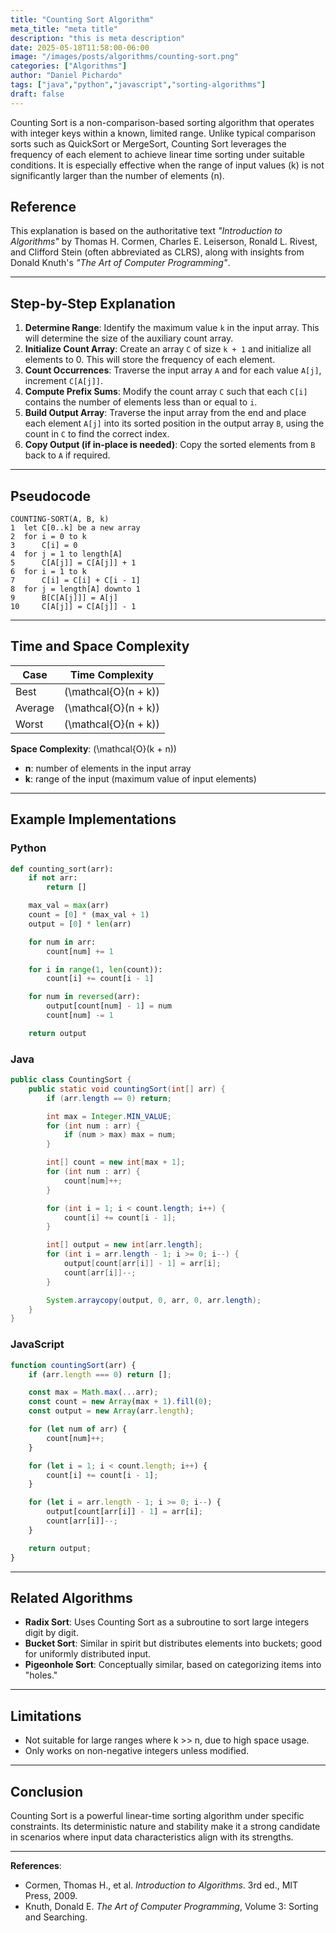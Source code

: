```yaml
---
title: "Counting Sort Algorithm"
meta_title: "meta title"
description: "this is meta description"
date: 2025-05-18T11:58:00-06:00
image: "/images/posts/algorithms/counting-sort.png"
categories: ["Algorithms"]
author: "Daniel Pichardo"
tags: ["java","python","javascript","sorting-algorithms"]
draft: false
---
```


Counting Sort is a non-comparison-based sorting algorithm that operates with integer keys within a known, limited range. Unlike typical comparison sorts such as QuickSort or MergeSort, Counting Sort leverages the frequency of each element to achieve linear time sorting under suitable conditions. It is especially effective when the range of input values (k) is not significantly larger than the number of elements (n).

## Reference

This explanation is based on the authoritative text *"Introduction to Algorithms"* by Thomas H. Cormen, Charles E. Leiserson, Ronald L. Rivest, and Clifford Stein (often abbreviated as CLRS), along with insights from Donald Knuth's *"The Art of Computer Programming"*.

---

## Step-by-Step Explanation

1. **Determine Range**: Identify the maximum value `k` in the input array. This will determine the size of the auxiliary count array.
2. **Initialize Count Array**: Create an array `C` of size `k + 1` and initialize all elements to 0. This will store the frequency of each element.
3. **Count Occurrences**: Traverse the input array `A` and for each value `A[j]`, increment `C[A[j]]`.
4. **Compute Prefix Sums**: Modify the count array `C` such that each `C[i]` contains the number of elements less than or equal to `i`.
5. **Build Output Array**: Traverse the input array from the end and place each element `A[j]` into its sorted position in the output array `B`, using the count in `C` to find the correct index.
6. **Copy Output (if in-place is needed)**: Copy the sorted elements from `B` back to `A` if required.

---

## Pseudocode

```text
COUNTING-SORT(A, B, k)
1  let C[0..k] be a new array
2  for i = 0 to k
3      C[i] = 0
4  for j = 1 to length[A]
5      C[A[j]] = C[A[j]] + 1
6  for i = 1 to k
7      C[i] = C[i] + C[i - 1]
8  for j = length[A] downto 1
9      B[C[A[j]]] = A[j]
10     C[A[j]] = C[A[j]] - 1
```

---

## Time and Space Complexity

| Case    | Time Complexity |
| ------- | --------------- |
| Best    | \(\mathcal{O}(n + k)\)        |
| Average | \(\mathcal{O}(n + k)\)        |
| Worst   | \(\mathcal{O}(n + k)\)        |

**Space Complexity**: \(\mathcal{O}(k + n)\)

* **n**: number of elements in the input array
* **k**: range of the input (maximum value of input elements)

---

## Example Implementations

### Python

```python
def counting_sort(arr):
    if not arr:
        return []

    max_val = max(arr)
    count = [0] * (max_val + 1)
    output = [0] * len(arr)

    for num in arr:
        count[num] += 1

    for i in range(1, len(count)):
        count[i] += count[i - 1]

    for num in reversed(arr):
        output[count[num] - 1] = num
        count[num] -= 1

    return output
```

### Java

```java
public class CountingSort {
    public static void countingSort(int[] arr) {
        if (arr.length == 0) return;

        int max = Integer.MIN_VALUE;
        for (int num : arr) {
            if (num > max) max = num;
        }

        int[] count = new int[max + 1];
        for (int num : arr) {
            count[num]++;
        }

        for (int i = 1; i < count.length; i++) {
            count[i] += count[i - 1];
        }

        int[] output = new int[arr.length];
        for (int i = arr.length - 1; i >= 0; i--) {
            output[count[arr[i]] - 1] = arr[i];
            count[arr[i]]--;
        }

        System.arraycopy(output, 0, arr, 0, arr.length);
    }
}
```

### JavaScript

```javascript
function countingSort(arr) {
    if (arr.length === 0) return [];

    const max = Math.max(...arr);
    const count = new Array(max + 1).fill(0);
    const output = new Array(arr.length);

    for (let num of arr) {
        count[num]++;
    }

    for (let i = 1; i < count.length; i++) {
        count[i] += count[i - 1];
    }

    for (let i = arr.length - 1; i >= 0; i--) {
        output[count[arr[i]] - 1] = arr[i];
        count[arr[i]]--;
    }

    return output;
}
```

---

## Related Algorithms

* **Radix Sort**: Uses Counting Sort as a subroutine to sort large integers digit by digit.
* **Bucket Sort**: Similar in spirit but distributes elements into buckets; good for uniformly distributed input.
* **Pigeonhole Sort**: Conceptually similar, based on categorizing items into "holes."

---

## Limitations

* Not suitable for large ranges where k >> n, due to high space usage.
* Only works on non-negative integers unless modified.

---

## Conclusion

Counting Sort is a powerful linear-time sorting algorithm under specific constraints. Its deterministic nature and stability make it a strong candidate in scenarios where input data characteristics align with its strengths.

---

**References**:

* Cormen, Thomas H., et al. *Introduction to Algorithms*. 3rd ed., MIT Press, 2009.
* Knuth, Donald E. *The Art of Computer Programming*, Volume 3: Sorting and Searching.
